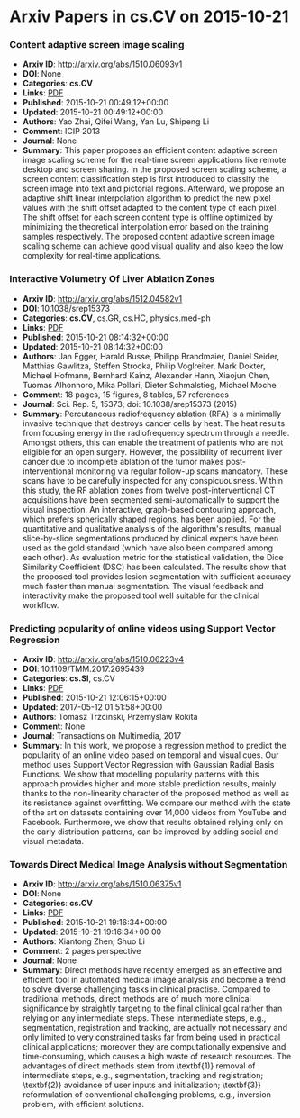 # Arxiv Papers in cs.CV on 2015-10-21
### Content adaptive screen image scaling
- **Arxiv ID**: http://arxiv.org/abs/1510.06093v1
- **DOI**: None
- **Categories**: **cs.CV**
- **Links**: [PDF](http://arxiv.org/pdf/1510.06093v1)
- **Published**: 2015-10-21 00:49:12+00:00
- **Updated**: 2015-10-21 00:49:12+00:00
- **Authors**: Yao Zhai, Qifei Wang, Yan Lu, Shipeng Li
- **Comment**: ICIP 2013
- **Journal**: None
- **Summary**: This paper proposes an efficient content adaptive screen image scaling scheme for the real-time screen applications like remote desktop and screen sharing. In the proposed screen scaling scheme, a screen content classification step is first introduced to classify the screen image into text and pictorial regions. Afterward, we propose an adaptive shift linear interpolation algorithm to predict the new pixel values with the shift offset adapted to the content type of each pixel. The shift offset for each screen content type is offline optimized by minimizing the theoretical interpolation error based on the training samples respectively. The proposed content adaptive screen image scaling scheme can achieve good visual quality and also keep the low complexity for real-time applications.



### Interactive Volumetry Of Liver Ablation Zones
- **Arxiv ID**: http://arxiv.org/abs/1512.04582v1
- **DOI**: 10.1038/srep15373
- **Categories**: **cs.CV**, cs.GR, cs.HC, physics.med-ph
- **Links**: [PDF](http://arxiv.org/pdf/1512.04582v1)
- **Published**: 2015-10-21 08:14:32+00:00
- **Updated**: 2015-10-21 08:14:32+00:00
- **Authors**: Jan Egger, Harald Busse, Philipp Brandmaier, Daniel Seider, Matthias Gawlitza, Steffen Strocka, Philip Voglreiter, Mark Dokter, Michael Hofmann, Bernhard Kainz, Alexander Hann, Xiaojun Chen, Tuomas Alhonnoro, Mika Pollari, Dieter Schmalstieg, Michael Moche
- **Comment**: 18 pages, 15 figures, 8 tables, 57 references
- **Journal**: Sci. Rep. 5, 15373; doi: 10.1038/srep15373 (2015)
- **Summary**: Percutaneous radiofrequency ablation (RFA) is a minimally invasive technique that destroys cancer cells by heat. The heat results from focusing energy in the radiofrequency spectrum through a needle. Amongst others, this can enable the treatment of patients who are not eligible for an open surgery. However, the possibility of recurrent liver cancer due to incomplete ablation of the tumor makes post-interventional monitoring via regular follow-up scans mandatory. These scans have to be carefully inspected for any conspicuousness. Within this study, the RF ablation zones from twelve post-interventional CT acquisitions have been segmented semi-automatically to support the visual inspection. An interactive, graph-based contouring approach, which prefers spherically shaped regions, has been applied. For the quantitative and qualitative analysis of the algorithm's results, manual slice-by-slice segmentations produced by clinical experts have been used as the gold standard (which have also been compared among each other). As evaluation metric for the statistical validation, the Dice Similarity Coefficient (DSC) has been calculated. The results show that the proposed tool provides lesion segmentation with sufficient accuracy much faster than manual segmentation. The visual feedback and interactivity make the proposed tool well suitable for the clinical workflow.



### Predicting popularity of online videos using Support Vector Regression
- **Arxiv ID**: http://arxiv.org/abs/1510.06223v4
- **DOI**: 10.1109/TMM.2017.2695439
- **Categories**: **cs.SI**, cs.CV
- **Links**: [PDF](http://arxiv.org/pdf/1510.06223v4)
- **Published**: 2015-10-21 12:06:15+00:00
- **Updated**: 2017-05-12 01:51:58+00:00
- **Authors**: Tomasz Trzcinski, Przemyslaw Rokita
- **Comment**: None
- **Journal**: Transactions on Multimedia, 2017
- **Summary**: In this work, we propose a regression method to predict the popularity of an online video based on temporal and visual cues. Our method uses Support Vector Regression with Gaussian Radial Basis Functions. We show that modelling popularity patterns with this approach provides higher and more stable prediction results, mainly thanks to the non-linearity character of the proposed method as well as its resistance against overfitting. We compare our method with the state of the art on datasets containing over 14,000 videos from YouTube and Facebook. Furthermore, we show that results obtained relying only on the early distribution patterns, can be improved by adding social and visual metadata.



### Towards Direct Medical Image Analysis without Segmentation
- **Arxiv ID**: http://arxiv.org/abs/1510.06375v1
- **DOI**: None
- **Categories**: **cs.CV**
- **Links**: [PDF](http://arxiv.org/pdf/1510.06375v1)
- **Published**: 2015-10-21 19:16:34+00:00
- **Updated**: 2015-10-21 19:16:34+00:00
- **Authors**: Xiantong Zhen, Shuo Li
- **Comment**: 2 pages perspective
- **Journal**: None
- **Summary**: Direct methods have recently emerged as an effective and efficient tool in automated medical image analysis and become a trend to solve diverse challenging tasks in clinical practise. Compared to traditional methods, direct methods are of much more clinical significance by straightly targeting to the final clinical goal rather than relying on any intermediate steps. These intermediate steps, e.g., segmentation, registration and tracking, are actually not necessary and only limited to very constrained tasks far from being used in practical clinical applications; moreover they are computationally expensive and time-consuming, which causes a high waste of research resources. The advantages of direct methods stem from \textbf{1)} removal of intermediate steps, e.g., segmentation, tracking and registration; \textbf{2)} avoidance of user inputs and initialization; \textbf{3)} reformulation of conventional challenging problems, e.g., inversion problem, with efficient solutions.



